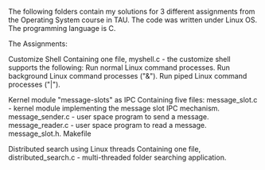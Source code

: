 
The following folders contain my solutions for 3 different assignments from the Operating System course in TAU. The code was written under Linux OS. The programming language is C.

The Assignments:

Customize Shell
Containing one file, myshell.c - the customize shell supports the following:
Run normal Linux command processes.
Run background Linux command processes ("&").
Run piped Linux command processes ("|").

Kernel module "message-slots" as IPC
Containing five files: 
message_slot.c - kernel module implementing the message slot IPC mechanism. 
message_sender.c - user space program to send a message. 
message_reader.c - user space program to read a message.
message_slot.h.
Makefile

Distributed search using Linux threads
Containing one file, distributed_search.c - multi-threaded folder searching application.
